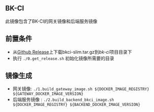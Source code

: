 ## BK-CI
此镜像包含了BK-CI的网关镜像和后端服务镜像

## 前置条件
- 从[Github Release](https://github.com/Tencent/bk-ci/releases)上下载bkci-slim.tar.gz到*bk-ci*项目目录下
- 执行 `./0.get_release.sh` 初始化镜像所需要的目录

## 镜像生成
- 网关镜像: `./1.build_gateway_image.sh ${DOCKER_IMAGE_REGISTRY} ${GATEWAY_DOCKER_IMAGE_VERSION}`
- 后端服务镜像 : `./2.build_backend_bkci_image.sh ${DOCKER_IMAGE_REGISTRY} ${BACKEND_DOCKER_IMAGE_VERSION}`
